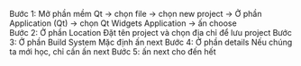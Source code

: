 Bước 1: 
Mở phần mềm Qt -> chọn file -> chọn new project -> Ở phần Application (Qt) -> chọn Qt Widgets Application -> ấn choose   
Bước 2: Ở phần Location
Đặt tên project và chọn địa chỉ để lưu project
Bước 3: Ở phần Build System
Mặc định ấn next
Bước 4: Ở phần details
Nếu chúng ta mới học, chỉ cần ấn next
Bước 5: ấn next cho đến hết
